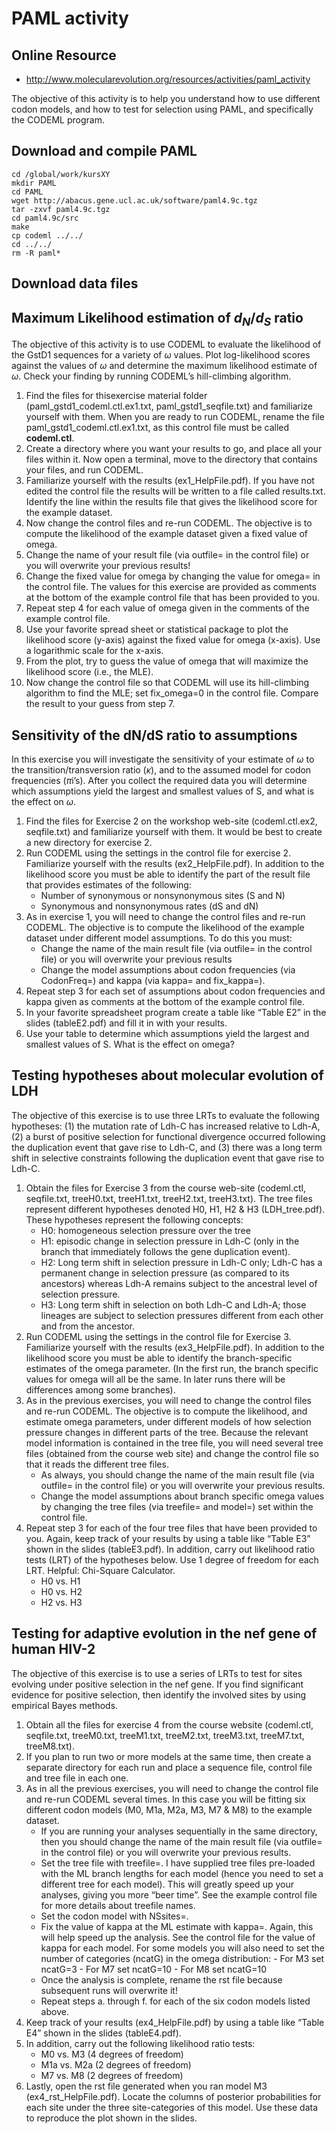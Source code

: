 # PAML activity

## Online Resource

- http://www.molecularevolution.org/resources/activities/paml_activity

The objective of this activity is to help you understand how to use different codon models, and how to test for selection using PAML, and specifically the CODEML program.

## Download and compile PAML

```
cd /global/work/kursXY
mkdir PAML
cd PAML
wget http://abacus.gene.ucl.ac.uk/software/paml4.9c.tgz
tar -zxvf paml4.9c.tgz 
cd paml4.9c/src
make
cp codeml ../../
cd ../../
rm -R paml*
```

## Download data files



## Maximum Likelihood estimation of $d_N/d_S$ ratio

The objective of this activity is to use CODEML to evaluate the likelihood of the GstD1 sequences for a variety of $\omega$ values. Plot log-likelihood scores against the values of $\omega$ and determine the maximum likelihood estimate of $\omega$. Check your finding by running CODEML’s hill-climbing algorithm.

1. Find the files for thisexercise material folder (paml_gstd1_codeml.ctl.ex1.txt, paml_gstd1_seqfile.txt) and familiarize yourself with them. When you are ready to run CODEML, rename the file paml_gstd1_codeml.ctl.ex1.txt, as this control file must be called **codeml.ctl**.
2. Create a directory where you want your results to go, and place all your files within it. Now open a terminal, move to the directory that contains your files, and run CODEML.
3. Familiarize yourself with the results (ex1_HelpFile.pdf). If you have not edited the control file the results will be written to a file called results.txt. Identify the line within the results file that gives the likelihood score for the example dataset.
4. Now change the control files and re-run CODEML. The objective is to compute the likelihood of the example dataset given a fixed value of omega.
5. Change the name of your result file (via outfile= in the control file) or you will overwrite your previous results!
6. Change the fixed value for omega by changing the value for omega= in the control file. The values for this exercise are provided as comments at the bottom of the example control file that has been provided to you.
7. Repeat step 4 for each value of omega given in the comments of the example control file.
8. Use your favorite spread sheet or statistical package to plot the likelihood score (y-axis) against the fixed value for omega (x-axis). Use a logarithmic scale for the x-axis.
9. From the plot, try to guess the value of omega that will maximize the likelihood score (i.e., the MLE).
10. Now change the control file so that CODEML will use its hill-climbing algorithm to find the MLE; set fix_omega=0 in the control file. Compare the result to your guess from step 7.

## Sensitivity of the dN/dS ratio to assumptions

In this exercise you will investigate the sensitivity of your estimate of $\omega$ to the transition/transversion ratio ($\kappa$), and to the assumed model for codon frequencies ($\pi$i’s). After you collect the required data you will determine which assumptions yield the largest and smallest values of S, and what is the effect on $\omega$.

1. Find the files for Exercise 2 on the workshop web-site (codeml.ctl.ex2, seqfile.txt) and familiarize yourself with them. It would be best to create a new directory for exercise 2.
2. Run CODEML using the settings in the control file for exercise 2. Familiarize yourself with the results (ex2_HelpFile.pdf). In addition to the likelihood score you must be able to identify the part of the result file that provides estimates of the following:
    - Number of synonymous or nonsynonymous sites (S and N)
    - Synonymous and nonsynonymous rates (dS and dN)
3. As in exercise 1, you will need to change the control files and re-run CODEML. The objective is to compute the likelihood of the example dataset under different model assumptions. To do this you must:
    - Change the name of the main result file (via outfile= in the control file) or you will overwrite your previous results
    - Change the model assumptions about codon frequencies (via CodonFreq=) and kappa (via kappa= and fix_kappa=).
4. Repeat step 3 for each set of assumptions about codon frequencies and kappa given as comments at the bottom of the example control file.
5. In your favorite spreadsheet program create a table like “Table E2” in the slides (tableE2.pdf) and fill it in with your results.
6. Use your table to determine which assumptions yield the largest and smallest values of S. What is the effect on omega?

## Testing hypotheses about molecular evolution of LDH

The objective of this exercise is to use three LRTs to evaluate the following hypotheses: (1) the mutation rate of Ldh-C has increased relative to Ldh-A, (2) a burst of positive selection for functional divergence occurred following the duplication event that gave rise to Ldh-C, and (3) there was a long term shift in selective constraints following the duplication event that gave rise to Ldh-C.

1. Obtain the files for Exercise 3 from the course web-site (codeml.ctl, seqfile.txt, treeH0.txt, treeH1.txt, treeH2.txt, treeH3.txt). The tree files represent different hypotheses denoted H0, H1, H2 & H3 (LDH_tree.pdf). These hypotheses represent the following concepts:
    - H0: homogeneous selection pressure over the tree
    - H1: episodic change in selection pressure in Ldh-C (only in the branch that immediately follows the gene duplication event).
    - H2: Long term shift in selection pressure in Ldh-C only; Ldh-C has a permanent change in selection pressure (as compared to its ancestors) whereas Ldh-A remains subject to the ancestral level of selection pressure.
    - H3: Long term shift in selection on both Ldh-C and Ldh-A; those lineages are subject to selection pressures different from each other and from the ancestor.
2. Run CODEML using the settings in the control file for Exercise 3. Familiarize yourself with the results (ex3_HelpFile.pdf). In addition to the likelihood score you must be able to identify the branch-specific estimates of the omega parameter. (In the first run, the branch specific values for omega will all be the same. In later runs there will be differences among some branches).
3. As in the previous exercises, you will need to change the control files and re-run CODEML. The objective is to compute the likelihood, and estimate omega parameters, under different models of how selection pressure changes in different parts of the tree. Because the relevant model information is contained in the tree file, you will need several tree files (obtained from the course web site) and change the control file so that it reads the different tree files.
    - As always, you should change the name of the main result file (via outfile= in the control file) or you will overwrite your previous results.
    - Change the model assumptions about branch specific omega values by changing the tree files (via treefile= and model=) set within the control file.
4. Repeat step 3 for each of the four tree files that have been provided to you. Again, keep track of your results by using a table like “Table E3” shown in the slides (tableE3.pdf). In addition, carry out likelihood ratio tests (LRT) of the hypotheses below. Use 1 degree of freedom for each LRT. Helpful: Chi-Square Calculator.
    - H0 vs. H1
    - H0 vs. H2
    - H2 vs. H3

## Testing for adaptive evolution in the nef gene of human HIV-2

The objective of this exercise is to use a series of LRTs to test for sites evolving under positive selection in the nef gene. If you find significant evidence for positive selection, then identify the involved sites by using empirical Bayes methods.

1. Obtain all the files for exercise 4 from the course website (codeml.ctl, seqfile.txt, treeM0.txt, treeM1.txt, treeM2.txt, treeM3.txt, treeM7.txt, treeM8.txt).
2. If you plan to run two or more models at the same time, then create a separate directory for each run and place a sequence file, control file and tree file in each one.
3. As in all the previous exercises, you will need to change the control file and re-run CODEML several times. In this case you will be fitting six different codon models (M0, M1a, M2a, M3, M7 & M8) to the example dataset.
    - If you are running your analyses sequentially in the same directory, then you should change the name of the main result file (via outfile= in the control file) or you will overwrite your previous results.
    - Set the tree file with treefile=. I have supplied tree files pre-loaded with the ML branch lengths for each model (hence you need to set a different tree for each model). This will greatly speed up your analyses, giving you more “beer time”. See the example control file for more details about treefile names.
    - Set the codon model with NSsites=.
    - Fix the value of kappa at the ML estimate with kappa=. Again, this will help speed up the analysis. See the control file for the value of kappa for each model.
        For some models you will also need to set the number of categories (ncatG) in the omega distribution:
          - For M3 set ncatG=3
          - For M7 set ncatG=10
          - For M8 set ncatG=10
    - Once the analysis is complete, rename the rst file because subsequent runs will overwrite it!
    - Repeat steps a. through f. for each of the six codon models listed above.
4. Keep track of your results (ex4_HelpFile.pdf) by using a table like “Table E4” shown in the slides (tableE4.pdf).
5. In addition, carry out the following likelihood ratio tests:
    - M0 vs. M3 (4 degrees of freedom)
    - M1a vs. M2a (2 degrees of freedom)
    - M7 vs. M8 (2 degrees of freedom)
6. Lastly, open the rst file generated when you ran model M3 (ex4_rst_HelpFile.pdf). Locate the columns of posterior probabilities for each site under the three site-categories of this model. Use these data to reproduce the plot shown in the slides.
